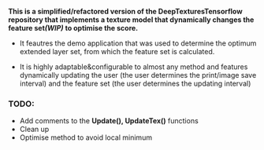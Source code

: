  **This is a simplified/refactored version of the DeepTexturesTensorflow repository that implements a texture model that dynamically changes the feature set<i>(WIP)</i> to optimise the score.**
 
 + It feautres the demo application that was used to determine the optimum extended layer set, from which the feature set is calculated.
 
 + It is highly adaptable&configurable to almost any method and features dynamically updating the user (the user determines the print/image save interval) and the feature set (the user determines the updating interval)

### TODO:
 +   Add comments to the **Update(), UpdateTex()** functions
 +   Clean up
 +   Optimise method to avoid local minimum
   

